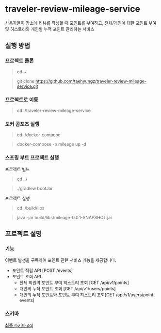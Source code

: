 # traveler-review-mileage-service
사용자들이 장소에 리뷰를 작성할 때 포인트를 부여하고, 전체/개인에 대한 포인트 부여 및 히스토리와 개인별 누적 포인트 관리하는 서비스


## 실행 방법
### 프로젝트 클론
> cd ~

> git clone https://github.com/taehyungz/traveler-review-mileage-service.git

### 프로젝트로 이동
> cd ./traveler-review-mileage-service
  
### 도커 콤포즈 실행
> cd ./docker-compose
  
> docker-compose -p mileage up -d
  
### 스프링 부트 프로젝트 실행  
프로젝트 빌드
> cd ../

> ./gradlew bootJar

프로젝트 실행
> cd ./build/libs

> java -jar build/libs/mileage-0.0.1-SNAPSHOT.jar


## 프로젝트 설명
### 기능
이벤트 발생을 구독하여 포인트 관련 서비스 기능을 제공합니다.  
- 포인트 적립 API [POST /events]
- 포인트 조회 API
  - 전체 회원의 포인트 부여 히스토리 조회 [GET /api/v1/points] 
  - 개인의 누적 포인트 조회 [GET /api/v1/users/points]
  - 개인의 누적 포인트와 포인트 부여 히스토리 조회[GET /api/v1/users/point-events]

### 스키마
[최종 스키마 sql](https://github.com/taehyungz/traveler-review-mileage-service/blob/main/schema.sql)